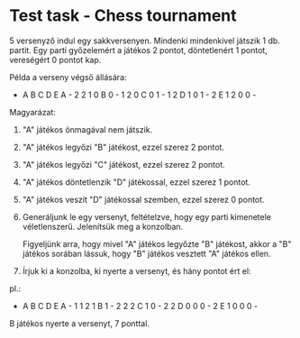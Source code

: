 # Test task - Chess tournament

5 versenyző indul egy sakkversenyen. Mindenki mindenkivel játszik 1 db. partit. Egy parti győzelemért a játékos 2 pontot,
döntetlenért 1 pontot, vereségért 0 pontot kap.

Példa a verseny végső állására:

- A B C D E
A - 2 2 1 0
B 0 - 1 2 0
C 0 1 - 1 2
D 1 0 1 - 2
E 1 2 0 0 -

Magyarázat:

 1. "A" játékos önmagával nem játszik. 
 2. "A" játékos legyőzi "B" játékost, ezzel szerez 2 pontot. 
 3. "A" játékos legyőzi "C" játékost, ezzel szerez 2 pontot. 
 4. "A" játékos döntetlenzik "D" játékossal, ezzel szerez 1 pontot. 
 5. "A" játékos veszít "D" játékossal szemben, ezzel szerez 0 pontot.


1. Generáljunk le egy versenyt, feltételzve, hogy egy parti kimenetele véletlenszerű. Jelenítsük meg a konzolban.

   Figyeljünk arra, hogy mivel "A" játékos legyőzte "B" játékost, akkor a "B" játékos sorában lássuk,
   hogy "B" játékos vesztett "A" játékos ellen.
   
   
2. Írjuk ki a konzolba, ki nyerte a versenyt, és hány pontot ért el:

pl.:
  - A B C D E
  A - 1 1 2 1
  B 1 - 2 2 2
  C 1 0 - 2 2
  D 0 0 0 - 2
  E 1 0 0 0 -
  
  B játékos nyerte a versenyt, 7 ponttal.
